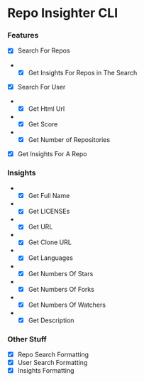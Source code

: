 # Repo Insighter CLI

### Features
- [x] Search For Repos
- * [x] Get Insights For Repos in The Search
- [x] Search For User
- * [x] Get Html Url
- * [x] Get Score
- * [x] Get Number of Repositories
- [x] Get Insights For A Repo

### Insights
- * [x] Get Full Name
- * [x] Get LICENSEs
- * [x] Get URL
- * [x] Get Clone URL
- * [x] Get Languages
- * [x] Get Numbers Of Stars
- * [x] Get Numbers Of Forks
- * [x] Get Numbers Of Watchers
- * [x] Get Description

### Other Stuff
- [x] Repo Search Formatting
- [x] User Search Formatting
- [x] Insights Formatting
